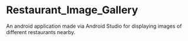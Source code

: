 # Restaurant_Image_Gallery

An android application made via Android Studio for displaying images of different restaurants nearby.  
